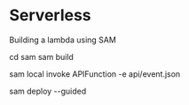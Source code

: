 # Serverless  
Building a lambda using SAM

cd sam
sam build

sam local  invoke APIFunction -e api/event.json

sam deploy --guided
